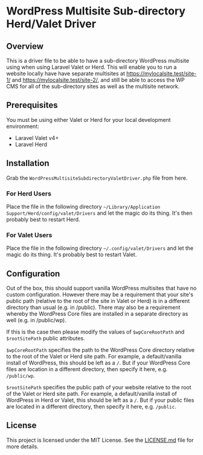 # WordPress Multisite Sub-directory Herd/Valet Driver

## Overview
This is a driver file to be able to have a sub-directory WordPress multisite using when using Laravel Valet or Herd. This will enable you to run a website locally have have separate multisites at https://mylocalsite.test/site-1/ and https://mylocalsite.test/site-2/, and still be able to access the WP CMS for all of the sub-directory sites as well as the multisite network.

## Prerequisites
You must be using either Valet or Herd for your local development environment:

- Laravel Valet v4+
- Laravel Herd

## Installation
Grab the `WordPressMultisiteSubdirectoryValetDriver.php` file from here.

### For Herd Users
Place the file in the following directory `~/Library/Application Support/Herd/config/valet/Drivers` and let the magic do its thing. It's then probably best to restart Herd.

### For Valet Users
Place the file in the following directory `~/.config/valet/Drivers` and let the magic do its thing. It's probably best to restart Valet.

## Configuration
Out of the box, this should support vanilla WordPress multisites that have no custom configuration. However there may be a requirement that your site's public path (relative to the root of the site in Valet or Herd) is in a different directory than usual (e.g. in /public). There may also be a requirement whereby the WordPress Core files are installed in a separate directory as well (e.g. in /public/wp).

If this is the case then please modify the values of `$wpCoreRootPath` and `$rootSitePath` public attributes.

`$wpCoreRootPath` specifies the path to the WordPress Core directory relative to the root of the Valet or Herd site path. For example, a default/vanilla install of WordPress, this should be left as a `/`. But if your WordPress Core files are location in a different directory, then specify it here, e.g. `/public/wp`.

`$rootSitePath` specifies the public path of your website relative to the root of the Valet or Herd site path. For example, a default/vanilla install of WordPress in Herd or Valet, this should be left as a `/`. But if your public files are located in a different directory, then specify it here, e.g. `/public`.

## License
This project is licensed under the MIT License. See the [LICENSE.md](./LICENSE.md) file for more details.
